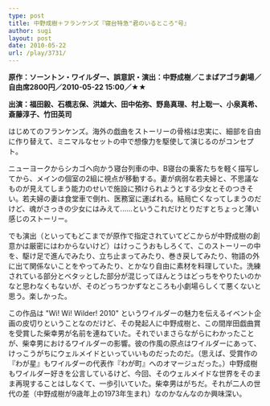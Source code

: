 ```yaml
---
type: post
title: 中野成樹＋フランケンズ『寝台特急"君のいるところ"号』
author: sugi
layout: post
date: 2010-05-22
url: /play/3731/
---
```

**原作：ソーントン・ワイルダー、誤意訳・演出：中野成樹／こまばアゴラ劇場／自由席2800円／2010-05-22 15:00／★★**

**出演：福田毅、石橋志保、洪雄大、田中佑弥、野島真理、村上聡一、小泉真希、斎藤淳子、竹田英司**

はじめてのフランケンズ。海外の戯曲をストーリーの骨格は忠実に、細部を自由に作り替えて、ミニマルなセットの中で想像力を駆使して演じるのがコンセプト。

ニューヨークからシカゴへ向かう寝台列車の中、B寝台の乗客たちを軽く描写してから、メインの個室の2組に視点が移動する。妻が病弱な若夫婦と、不思議なものが見えてしまう能力のせいで施設に預けられようとする少女とそのつきそい。若夫婦の妻は食堂車で倒れ、医務室に運ばれる。結局亡くなってしまうのだけど、魂がさっきの少女にはみえて......というこれだけとりだすとちょっと薄い感じのストーリー。

でも演出（といってもどこまでが原作で指定されていてどこからが中野成樹の創意かは厳密にはわからないけど）はけっこうおもしろくて、このストーリーの中を、駆け足で進んでみたり、立ち止まってみたり、巻き戻してみたり、物語の外に出て関係ないことをやってみたり、とかなり自由に素材を料理していた。洗練されている部分とベタッとした部分が混じってほんとうはどっちをやりたいのかなと思わなくもないが、そのどっちつかずなところも小劇場らしくて悪くないと思う。楽しかった。

この作品は "Wi! Wi! Wilder! 2010" というワイルダーの魅力を伝えるイベント企画の皮切りということなのだけど、その発起人に中野成樹と、この間岸田戯曲賞を受賞した柴幸男が名前を連ねていた。それでいまさらながらにわかったことが、柴幸男におけるワイルダーの影響。彼の作風の原点はワイルダーにあって、けっこうがちにウェルメイドといっていいものだったのだ。（思えば、受賞作の『わが星』もワイルダーの代表作『わが町』へのオマージュだった。）中野成樹もワイルダー好きを公言しているけど、今回、そのウェルメイドな世界をそのまま再現することはしなくて、一歩引いていた。柴幸男はがちだ。それが二人の世代の差（中野成樹が9歳年上の1973年生まれ）なのかなんなのか興味深い。

